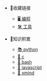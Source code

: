 
* :link:收藏链接

  * [:desktop_computer: 编程](program.md)
  * [:hammer_and_wrench: 工具](tool.md)

* :memo:知识积累

    * [:books: python](python.md)
    * [:blue_book: c](c.md)
    * [:notebook: bash](bash.md)
    * [:green_book: javascript](javascript.md)
    * [:lollipop: xmind](xmind.md)
    
